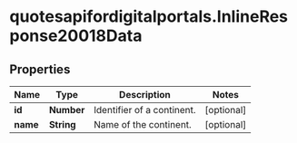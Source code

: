 # quotesapifordigitalportals.InlineResponse20018Data

## Properties

Name | Type | Description | Notes
------------ | ------------- | ------------- | -------------
**id** | **Number** | Identifier of a continent. | [optional] 
**name** | **String** | Name of the continent. | [optional] 



